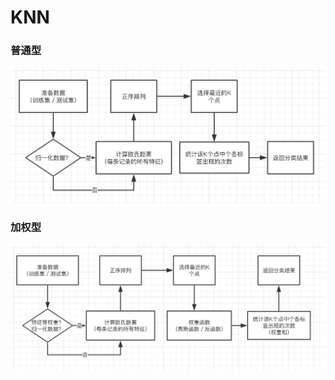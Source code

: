 # KNN

### 普通型
![KNN](https://raw.githubusercontent.com/Becavalier/MachineLearning/master/KNN/knn-normal.png)

### 加权型
![KNN](https://raw.githubusercontent.com/Becavalier/MachineLearning/master/KNN/knn-mean.png)
